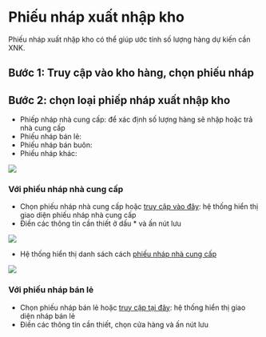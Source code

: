 # Phiếu nháp xuất nhập kho

Phiếu nháp xuất nhập kho có thể giúp ước tính số lượng hàng dự kiến cần XNK.
## Bước 1: Truy cập vào kho hàng, chọn phiếu nháp
## Bước 2: chọn loại phiếp nháp xuất nhập kho
- Phiếp nháp nhà cung cấp: để xác định số lượng hàng sẽ nhập hoặc trả nhà cung cấp
- Phiếu nháp bán lẻ: 
- Phiếu nháp bán buôn:
- Phiếu nháp khác: 

![](https://raw.githubusercontent.com/nhanhapi/manual/master/docs/kho-hang/img/phieu%20nhap%20xnk.png)

### Với phiếu nháp nhà cung cấp

- Chọn phiếu nháp nhà cung cấp hoặc [truy cập vào đây](https://new.nhanh.vn/inventory/requirement/addsupplier): hệ thống hiển thị giao diện phiếu nháp nhà cung cấp
- Điền các thông tin cần thiết ở dấu * và ấn nút lưu

![](https://raw.githubusercontent.com/nhanhapi/manual/master/docs/kho-hang/img/danh-sach-phieu-nhap-nhap-nha-cung-cap.png)


- Hệ thống hiển thị danh sách cách [phiếu nháp nhà cung cấp](https://new.nhanh.vn/inventory/requirement/bill)

![](https://raw.githubusercontent.com/nhanhapi/manual/master/docs/kho-hang/img/danh-sach-phieu-nhap-nhap-nha-cung-cap.png)

### Với phiếu nháp bán lẻ

- Chọn phiếu nháp bán lẻ hoặc [truy cập tại đây](https://new.nhanh.vn/inventory/requirement/addretail): hệ thống hiển thị giao diện nháp bán lẻ
- Điền các thông tin cần thiết, chọn cửa hàng và ấn nút lưu




